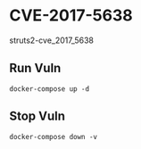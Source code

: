 # CVE-2017-5638

struts2-cve_2017_5638

## Run Vuln

```
docker-compose up -d
```

## Stop Vuln

```
docker-compose down -v
```

